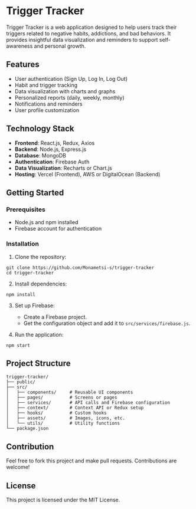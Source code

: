# Trigger Tracker

Trigger Tracker is a web application designed to help users track their triggers related to negative habits, addictions, and bad behaviors. It provides insightful data visualization and reminders to support self-awareness and personal growth.

## Features

- User authentication (Sign Up, Log In, Log Out)
- Habit and trigger tracking
- Data visualization with charts and graphs
- Personalized reports (daily, weekly, monthly)
- Notifications and reminders
- User profile customization

## Technology Stack

- **Frontend**: React.js, Redux, Axios
- **Backend**: Node.js, Express.js
- **Database**: MongoDB
- **Authentication**: Firebase Auth
- **Data Visualization**: Recharts or Chart.js
- **Hosting**: Vercel (Frontend), AWS or DigitalOcean (Backend)

## Getting Started

### Prerequisites

- Node.js and npm installed
- Firebase account for authentication

### Installation

1. Clone the repository:
```
git clone https://github.com/Monametsi-s/trigger-tracker
cd trigger-tracker
```

2. Install dependencies:
```
npm install
```

3. Set up Firebase:
   - Create a Firebase project.
   - Get the configuration object and add it to `src/services/firebase.js`.

4. Run the application:
```
npm start
```

## Project Structure

```
trigger-tracker/
├── public/          
├── src/
│   ├── components/     # Reusable UI components
│   ├── pages/          # Screens or pages
│   ├── services/       # API calls and Firebase configuration
│   ├── context/        # Context API or Redux setup
│   ├── hooks/          # Custom hooks
│   ├── assets/         # Images, icons, etc.
│   └── utils/          # Utility functions
└── package.json
```

## Contribution

Feel free to fork this project and make pull requests. Contributions are welcome!

## License

This project is licensed under the MIT License.
